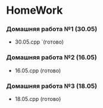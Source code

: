 # HomeWork
### Домашняя работа №1 (30.05)
- 30.05.cpp `(готово)

### Домашняя работа №2 (16.05)
- 16.05.cpp (готово)

### Домашняя работа №3 (18.05)
- 18.05.cpp (готово)
